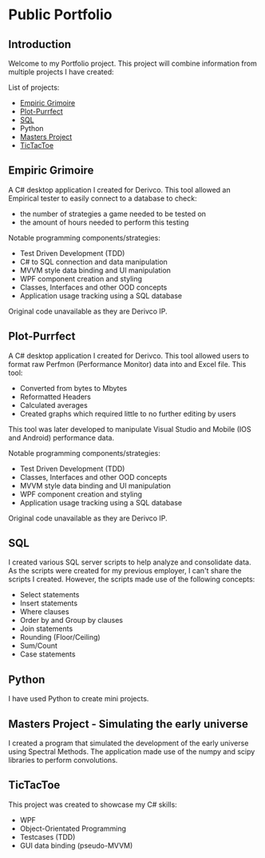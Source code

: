 # Public Portfolio
## Introduction
Welcome to my Portfolio project. This project will combine information from multiple projects I have created:

List of projects:
 - [Empiric Grimoire](Empiric%20Grimoire/README.md)
 - [Plot-Purrfect](Plot-Purrfect/README.md)
 - [SQL](SQL%20scripts/README.md)
 - Python
 - [Masters Project](Masters%20Project/README.md)
 - [TicTacToe](TicTacToe/README.md)

## Empiric Grimoire
A C# desktop application I created for Derivco. This tool allowed an Empirical tester to easily connect to a database to check:
 - the number of strategies a game needed to be tested on
 - the amount of hours needed to perform this testing

Notable programming components/strategies:
 - Test Driven Development (TDD)
 - C# to SQL connection and data manipulation
 - MVVM style data binding and UI manipulation
 - WPF component creation and styling
 - Classes, Interfaces and other OOD concepts
 - Application usage tracking using a SQL database

Original code unavailable as they are Derivco IP.

## Plot-Purrfect
A C# desktop application I created for Derivco. This tool allowed users to format raw Perfmon (Performance Monitor) data into and Excel file. This tool:
 - Converted from bytes to Mbytes
 - Reformatted Headers
 - Calculated averages
 - Created graphs which required little to no further editing by users

This tool was later developed to manipulate Visual Studio and Mobile (IOS and Android) performance data.
 
 Notable programming components/strategies:
 - Test Driven Development (TDD)
 - Classes, Interfaces and other OOD concepts
 - MVVM style data binding and UI manipulation
 - WPF component creation and styling
 - Application usage tracking using a SQL database

Original code unavailable as they are Derivco IP.

## SQL
I created various SQL server scripts to help analyze and consolidate data. As the scripts were created for my previous employer, I can't share the scripts I created. However, the scripts made use of the following concepts:

 - Select statements
 - Insert statements
 - Where clauses
 - Order by and Group by clauses
 - Join statements
 - Rounding (Floor/Ceiling)
 - Sum/Count
 - Case statements

## Python
I have used Python to create mini projects.

## Masters Project - Simulating the early universe
I created a program that simulated the development of the early universe using Spectral Methods. The application made use of the numpy and scipy libraries to perform convolutions.

## TicTacToe
This project was created to showcase my C# skills:
 - WPF
 - Object-Orientated Programming
 - Testcases (TDD)
 - GUI data binding (pseudo-MVVM)
